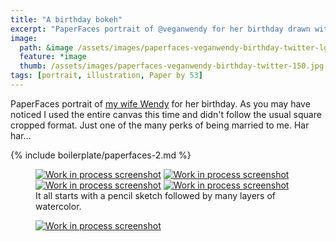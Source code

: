 ```yaml
---
title: "A birthday bokeh"
excerpt: "PaperFaces portrait of @veganwendy for her birthday drawn with Paper by 53 on an iPad."
image: 
  path: &image /assets/images/paperfaces-veganwendy-birthday-twitter-lg.jpg 
  feature: *image
  thumb: /assets/images/paperfaces-veganwendy-birthday-twitter-150.jpg
tags: [portrait, illustration, Paper by 53]
---
```


PaperFaces portrait of [my wife Wendy](http://2littlerosebuds.com) for her birthday. As you may have noticed I used the entire canvas this time and didn't follow the usual square cropped format. Just one of the many perks of being married to me. Har har…

{% include boilerplate/paperfaces-2.md %}

<figure class="half">
	<a href="{{ site.url }}/assets/images/paperfaces-veganwendy-birthday-process-1-lg.jpg"><img src="{{ site.url }}/assets/images/paperfaces-veganwendy-birthday-process-1-600.jpg" alt="Work in process screenshot"></a>
	<a href="{{ site.url }}/assets/images/paperfaces-veganwendy-birthday-process-2-lg.jpg"><img src="{{ site.url }}/assets/images/paperfaces-veganwendy-birthday-process-2-600.jpg" alt="Work in process screenshot"></a>
	<a href="{{ site.url }}/assets/images/paperfaces-veganwendy-birthday-process-3-lg.jpg"><img src="{{ site.url }}/assets/images/paperfaces-veganwendy-birthday-process-3-600.jpg" alt="Work in process screenshot"></a>
	<a href="{{ site.url }}/assets/images/paperfaces-veganwendy-birthday-process-4-lg.jpg"><img src="{{ site.url }}/assets/images/paperfaces-veganwendy-birthday-process-4-600.jpg" alt="Work in process screenshot"></a>
	<figcaption>It all starts with a pencil sketch followed by many layers of watercolor.</figcaption>
</figure>

<figure>
	<a href="{{ site.url }}/assets/images/paperfaces-veganwendy-birthday-process-5-lg.jpg"><img src="{{ site.url }}/assets/images/paperfaces-veganwendy-birthday-process-5-750.jpg" alt="Work in process screenshot"></a>
</figure>